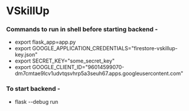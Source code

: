 # VSkillUp

### Commands to run in shell before starting backend -

- export flask_app=app.py
- export GOOGLE_APPLICATION_CREDENTIALS="firestore-vskillup-key.json"
- export SECRET_KEY="some_secret_key"
- export GOOGLE_CLIENT_ID="96014599070-dm7cmtae9lcv1udvtqsvhrp5a3seuh67.apps.googleusercontent.com"

### To start backend -

- flask --debug run